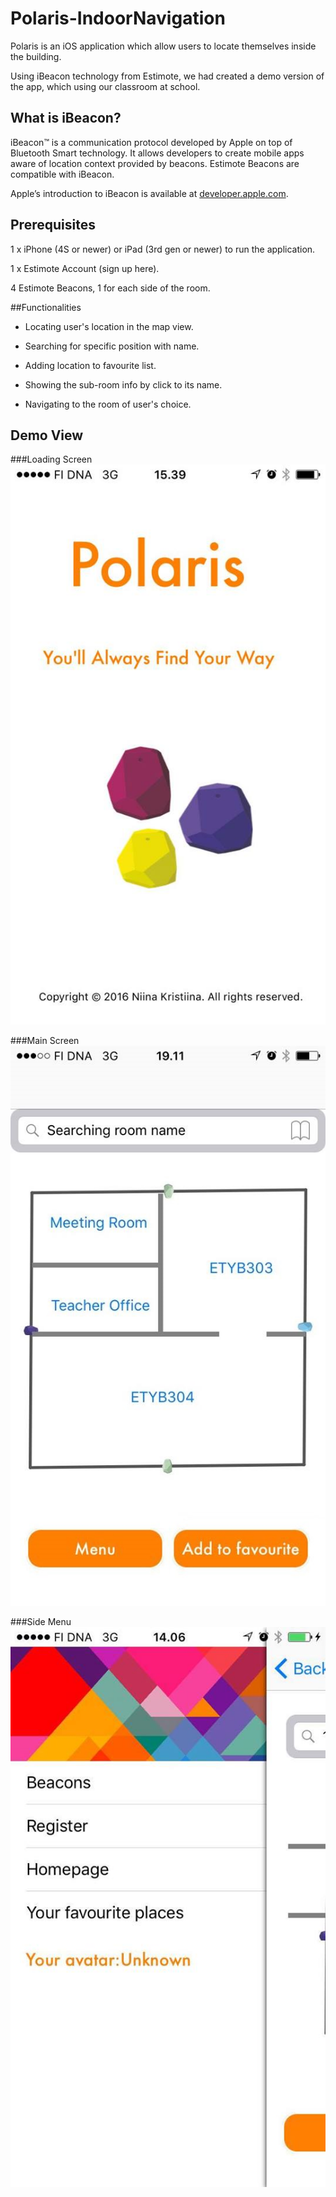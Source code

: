 # Polaris-IndoorNavigation

Polaris is an iOS application which allow users to locate themselves inside the building.

Using iBeacon technology from Estimote, we had created a demo version of the app, which using our classroom at school.

## What is iBeacon?

iBeacon™ is a communication protocol developed by Apple on top of Bluetooth Smart technology. It allows developers to create mobile apps aware of location context provided by beacons. Estimote Beacons are compatible with iBeacon.

Apple’s introduction to iBeacon is available at [developer.apple.com](https://developer.apple.com/ibeacon/).

## Prerequisites

1 x iPhone (4S or newer) or iPad (3rd gen or newer) to run the application.

1 x Estimote Account (sign up here).

4 Estimote Beacons, 1 for each side of the room.

##Functionalities
* Locating user's location in the map view.

* Searching for specific position with name.

* Adding location to favourite list.

* Showing the sub-room info by click to its name.

* Navigating to the room of user's choice.

## Demo View
###Loading Screen
![Loading Screen](https://github.com/BangNguyen1992/Polaris-IndoorNavigation/blob/master/loading_screen.jpg)

###Main Screen
![Main Screen](https://github.com/BangNguyen1992/Polaris-IndoorNavigation/blob/master/main_screen.jpg)

###Side Menu
![Side Menu](https://github.com/BangNguyen1992/Polaris-IndoorNavigation/blob/master/side_menu.jpg)
